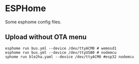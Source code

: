 # ESPHome

Some esphome config files.

## Upload without OTA menu

```
esphome run bus.yml --device /dev/ttyACM0 # wemosd1
esphome run bus.yml --device /dev/ttyUSB0 # nodemcu
sphome run ble2ha.yaml --device /dev/ttyACM0 #esp32 nodemcu

```
